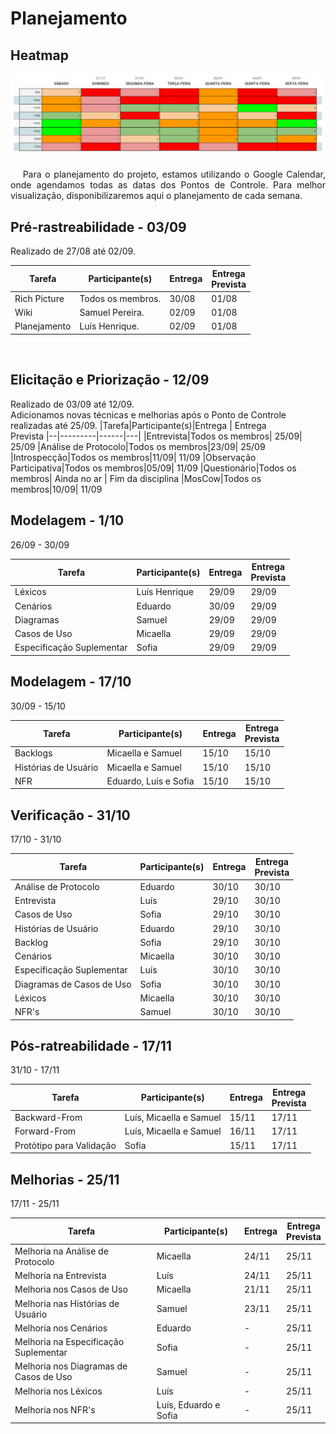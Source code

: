 # Planejamento
<div class="line"></div>

## Heatmap
<img src="../assets/Heatmap.png">


<p align="justify">&emsp;
Para o planejamento do projeto, estamos utilizando o Google Calendar, onde agendamos todas as datas dos Pontos de Controle. Para melhor visualização, disponibilizaremos aqui o planejamento de cada semana.
<br>

</p>

## Pré-rastreabilidade - 03/09
Realizado de 27/08 até 02/09.


|Tarefa|Participante(s)|Entrega | Entrega <br>Prevista
|--|---------|------|---|
|Rich Picture|Todos os membros.| 30/08| 01/08
|Wiki|Samuel Pereira.|02/09| 01/08
|Planejamento|Luís Henrique.|02/09| 01/08

<br>

## Elicitação e Priorização - 12/09 
Realizado de 03/09 até 12/09.
<br>
Adicionamos novas técnicas e melhorias após o Ponto de Controle realizadas até 25/09.
|Tarefa|Participante(s)|Entrega | Entrega <br>Prevista
|--|---------|------|---|
|Entrevista|Todos os membros| 25/09| 25/09
|Análise de Protocolo|Todos os membros|23/09| 25/09
|Introspecção|Todos os membros|11/09| 11/09
|Observação Participativa|Todos os membros|05/09| 11/09
|Questionário|Todos os membros| Ainda no ar | Fim da disciplina
|MosCow|Todos os membros|10/09| 11/09
<br>

## Modelagem - 1/10 
26/09 - 30/09

|Tarefa|Participante(s)|Entrega | Entrega <br>Prevista
|--|---------|------|---|
|Léxicos|Luís Henrique|29/09 | 29/09
|Cenários|Eduardo|30/09| 29/09
|Diagramas|Samuel|29/09| 29/09
|Casos de Uso|Micaella|29/09| 29/09
|Especificação Suplementar|Sofia|29/09| 29/09

## Modelagem - 17/10 
30/09 - 15/10

|Tarefa|Participante(s)|Entrega | Entrega <br>Prevista
|--|---------|------|---|
|Backlogs|Micaella e Samuel|15/10|15/10
|Histórias de Usuário|Micaella e Samuel|15/10|15/10
|NFR|Eduardo, Luís e Sofia|15/10|15/10

## Verificação - 31/10 
17/10 - 31/10

|Tarefa|Participante(s)|Entrega | Entrega <br>Prevista
|--|---------|------|---|
|Análise de Protocolo|Eduardo|30/10|30/10
Entrevista|Luís|29/10|30/10
Casos de Uso|Sofia|29/10|30/10
Histórias de Usuário|Eduardo|29/10|30/10
Backlog|Sofia|29/10|30/10
Cenários|Micaella|30/10|30/10
Especificação Suplementar|Luís|30/10|30/10
Diagramas de Casos de Uso|Sofia|30/10|30/10
Léxicos|Micaella|30/10|30/10
NFR's|Samuel|30/10|30/10


## Pós-ratreabilidade - 17/11 
31/10 - 17/11

|Tarefa|Participante(s)|Entrega | Entrega <br>Prevista
|--|---------|------|---|
|Backward-From|Luís, Micaella e Samuel|15/11|17/11
|Forward-From|Luís, Micaella e Samuel|16/11|17/11
|Protótipo para Validação|Sofia|15/11|17/11


## Melhorias - 25/11 
17/11 - 25/11

|Tarefa|Participante(s)|Entrega | Entrega <br>Prevista
|--|---------|------|---|
|Melhoria na Análise de Protocolo|Micaella|24/11|25/11
|Melhoria na Entrevista|Luís|24/11|25/11
|Melhoria nos Casos de Uso|Micaella|21/11|25/11
|Melhoria nas Histórias de Usuário|Samuel|23/11|25/11
|Melhoria nos Cenários|Eduardo|-|25/11
|Melhoria na Especificação Suplementar|Sofia|-|25/11
|Melhoria nos Diagramas de Casos de Uso|Samuel|-|25/11
|Melhoria nos Léxicos|Luís|-|25/11
|Melhoria nos NFR's|Luís, Eduardo e Sofia|-|25/11



